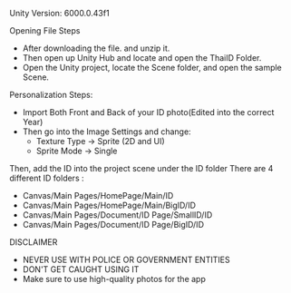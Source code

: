 Unity Version: 6000.0.43f1

Opening File Steps
- After downloading the file. and unzip it.
- Then open up Unity Hub and locate and open the ThaiID Folder.
- Open the Unity project, locate the Scene folder, and open the sample Scene.

Personalization Steps:
- Import Both Front and Back of your ID photo(Edited into the correct Year)
- Then go into the Image Settings and change:
  - Texture Type -> Sprite (2D and UI)
  - Sprite Mode -> Single


Then, add the ID into the project scene under the ID folder
There are 4 different ID folders :
  - Canvas/Main Pages/HomePage/Main/ID
  - Canvas/Main Pages/HomePage/Main/BigID/ID
  - Canvas/Main Pages/Document/ID Page/SmallID/ID
  - Canvas/Main Pages/Document/ID Page/BigID/ID


DISCLAIMER
- NEVER USE WITH POLICE OR GOVERNMENT ENTITIES
- DON'T GET CAUGHT USING IT
- Make sure to use high-quality photos for the app

